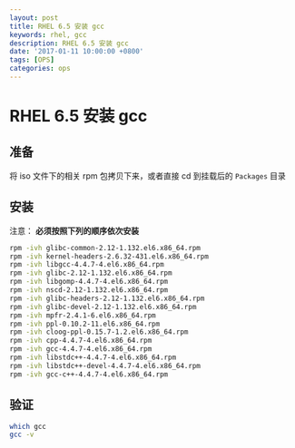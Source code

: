 ```yaml
---
layout: post
title: RHEL 6.5 安装 gcc
keywords: rhel, gcc
description: RHEL 6.5 安装 gcc
date: '2017-01-11 10:00:00 +0800'
tags: [OPS]
categories: ops
---
```


# RHEL 6.5 安装 gcc

## 准备

将 iso 文件下的相关 rpm 包拷贝下来，或者直接 cd 到挂载后的 `Packages` 目录

## 安装

注意： **必须按照下列的顺序依次安装**

```bash
rpm -ivh glibc-common-2.12-1.132.el6.x86_64.rpm
rpm -ivh kernel-headers-2.6.32-431.el6.x86_64.rpm
rpm -ivh libgcc-4.4.7-4.el6.x86_64.rpm
rpm -ivh glibc-2.12-1.132.el6.x86_64.rpm
rpm -ivh libgomp-4.4.7-4.el6.x86_64.rpm
rpm -ivh nscd-2.12-1.132.el6.x86_64.rpm
rpm -ivh glibc-headers-2.12-1.132.el6.x86_64.rpm
rpm -ivh glibc-devel-2.12-1.132.el6.x86_64.rpm
rpm -ivh mpfr-2.4.1-6.el6.x86_64.rpm
rpm -ivh ppl-0.10.2-11.el6.x86_64.rpm
rpm -ivh cloog-ppl-0.15.7-1.2.el6.x86_64.rpm
rpm -ivh cpp-4.4.7-4.el6.x86_64.rpm
rpm -ivh gcc-4.4.7-4.el6.x86_64.rpm
rpm -ivh libstdc++-4.4.7-4.el6.x86_64.rpm
rpm -ivh libstdc++-devel-4.4.7-4.el6.x86_64.rpm
rpm -ivh gcc-c++-4.4.7-4.el6.x86_64.rpm
```

## 验证

```bash
which gcc
gcc -v
```
